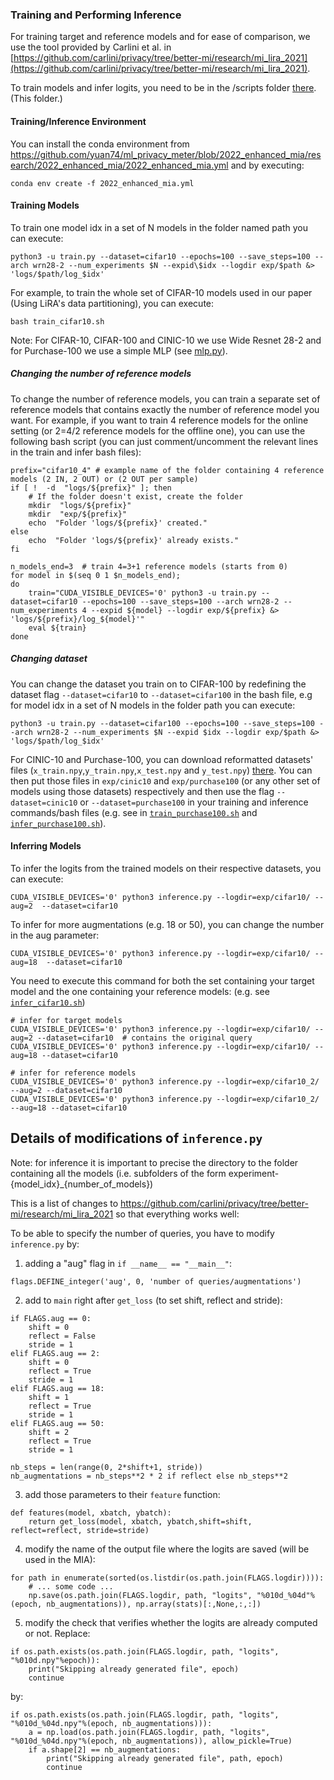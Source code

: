 ### Training and Performing Inference

For training target and reference models and for ease of comparison, we use the tool provided by Carlini et al. in [https://github.com/carlini/privacy/tree/better-mi/research/mi_lira_2021](https://github.com/carlini/privacy/tree/better-mi/research/mi_lira_2021).

To train models and infer logits, you need to be in the /scripts folder [there](scripts/). (This folder.)

#### Training/Inference Environment

You can install the conda environment from https://github.com/yuan74/ml_privacy_meter/blob/2022_enhanced_mia/research/2022_enhanced_mia/2022_enhanced_mia.yml and by executing:

```
conda env create -f 2022_enhanced_mia.yml
```

#### Training Models

To train one model idx in a set of N models in the folder named path you can execute: 
```
python3 -u train.py --dataset=cifar10 --epochs=100 --save_steps=100 --arch wrn28-2 --num_experiments $N --expid\$idx --logdir exp/$path &> 'logs/$path/log_$idx'  
```
For example, to train the whole set of CIFAR-10 models used in our paper (Using LiRA's data partitioning), you can execute: 
```
bash train_cifar10.sh
```

Note: For CIFAR-10, CIFAR-100 and CINIC-10 we use Wide Resnet 28-2 and for Purchase-100 we use a simple MLP (see [mlp.py](mlp.py)).

##### Changing the number of reference models

To change the number of reference models, you can train a separate set of reference models that contains exactly the number of reference model you want. For example, if you want to train 4 reference models for the online setting (or 2=4/2 reference models for the offline one), you can use the following bash script (you can just comment/uncomment the relevant lines in the train and infer bash files):
```
prefix="cifar10_4" # example name of the folder containing 4 reference models (2 IN, 2 OUT) or (2 OUT per sample)
if [ !  -d  "logs/${prefix}" ]; then
	# If the folder doesn't exist, create the folder
	mkdir  "logs/${prefix}"
	mkdir  "exp/${prefix}"
	echo  "Folder 'logs/${prefix}' created."
else
	echo  "Folder 'logs/${prefix}' already exists."
fi

n_models_end=3  # train 4=3+1 reference models (starts from 0)
for model in $(seq 0 1 $n_models_end);
do
	train="CUDA_VISIBLE_DEVICES='0' python3 -u train.py --dataset=cifar10 --epochs=100 --save_steps=100 --arch wrn28-2 --num_experiments 4 --expid ${model} --logdir exp/${prefix} &> 'logs/${prefix}/log_${model}'"
	eval ${train}
done
```

##### Changing dataset

You can change the dataset you train on to CIFAR-100 by redefining the dataset flag `--dataset=cifar10` to `--dataset=cifar100` in the bash file, e.g for model idx in a set of N models in the folder path you can execute:

```
python3 -u train.py --dataset=cifar100 --epochs=100 --save_steps=100 --arch wrn28-2 --num_experiments $N --expid $idx --logdir exp/$path &> 'logs/$path/log_$idx'
```

For CINIC-10 and Purchase-100, you can download reformatted datasets' files (`x_train.npy`,`y_train.npy`,`x_test.npy` and `y_test.npy`) [there](https://drive.google.com/drive/folders/1cIJlbLlgqDSJKd8YhTucHwaPiLsh6ZyW?usp=sharing). You can then put those files in `exp/cinic10` and `exp/purchase100` (or any other set of models using those datasets) respectively and then use the flag `--dataset=cinic10` or `--dataset=purchase100` in your training and inference commands/bash files (e.g. see in [`train_purchase100.sh`](train_purchase100.sh)  and [`infer_purchase100.sh`](infer_purchase100.sh)).
  
#### Inferring Models

To infer the logits from the trained models on their respective datasets, you can execute: 
```
CUDA_VISIBLE_DEVICES='0' python3 inference.py --logdir=exp/cifar10/ --aug=2  --dataset=cifar10
```
To infer for more augmentations (e.g. 18 or 50), you can change the number in the aug parameter:
```
CUDA_VISIBLE_DEVICES='0' python3 inference.py --logdir=exp/cifar10/ --aug=18  --dataset=cifar10
```

You need to execute this command for both the set containing your target model and the one containing your reference models: (e.g. see [`infer_cifar10.sh`](infer_cifar10.sh))

```
# infer for target models
CUDA_VISIBLE_DEVICES='0' python3 inference.py --logdir=exp/cifar10/ --aug=2 --dataset=cifar10  # contains the original query
CUDA_VISIBLE_DEVICES='0' python3 inference.py --logdir=exp/cifar10/ --aug=18 --dataset=cifar10

# infer for reference models
CUDA_VISIBLE_DEVICES='0' python3 inference.py --logdir=exp/cifar10_2/ --aug=2 --dataset=cifar10
CUDA_VISIBLE_DEVICES='0' python3 inference.py --logdir=exp/cifar10_2/ --aug=18 --dataset=cifar10
```



## Details of modifications of `inference.py`

Note: for inference it is important to precise the directory to the folder containing all the models (i.e. subfolders of the form experiment-{model_idx}_{number_of_models})

This is a list of changes to https://github.com/carlini/privacy/tree/better-mi/research/mi_lira_2021 so that everything works well:

To be able to specify the number of queries, you have to modify `inference.py` by:

1. adding a "aug" flag in `if __name__ == "__main__"`:

`flags.DEFINE_integer('aug', 0, 'number of queries/augmentations')`

2. add to `main` right after `get_loss` (to set shift, reflect and stride):
```
if FLAGS.aug == 0:
	shift = 0
	reflect = False
	stride = 1
elif FLAGS.aug == 2:
	shift = 0
	reflect = True
	stride = 1
elif FLAGS.aug == 18:
	shift = 1
	reflect = True
	stride = 1
elif FLAGS.aug == 50:
	shift = 2
	reflect = True
	stride = 1

nb_steps = len(range(0, 2*shift+1, stride))
nb_augmentations = nb_steps**2 * 2 if reflect else nb_steps**2
```
3. add those parameters to their `feature` function:
```
def features(model, xbatch, ybatch):
	return get_loss(model, xbatch, ybatch,shift=shift, reflect=reflect, stride=stride)
```
4. modify the name of the output file where the logits are saved (will be used in the MIA):
```
for path in enumerate(sorted(os.listdir(os.path.join(FLAGS.logdir)))):
	# ... some code ...
	np.save(os.path.join(FLAGS.logdir, path, "logits", "%010d_%04d"%(epoch, nb_augmentations)), np.array(stats)[:,None,:,:])
```
5. modify the check that verifies whether the logits are already computed or not. Replace:
```
if os.path.exists(os.path.join(FLAGS.logdir, path, "logits", "%010d.npy"%epoch)):
	print("Skipping already generated file", epoch)
	continue
```
by:
```
if os.path.exists(os.path.join(FLAGS.logdir, path, "logits", "%010d_%04d.npy"%(epoch, nb_augmentations))):
	a = np.load(os.path.join(FLAGS.logdir, path, "logits", "%010d_%04d.npy"%(epoch, nb_augmentations)), allow_pickle=True)
	if a.shape[2] == nb_augmentations:
		print("Skipping already generated file", path, epoch)
		continue
```